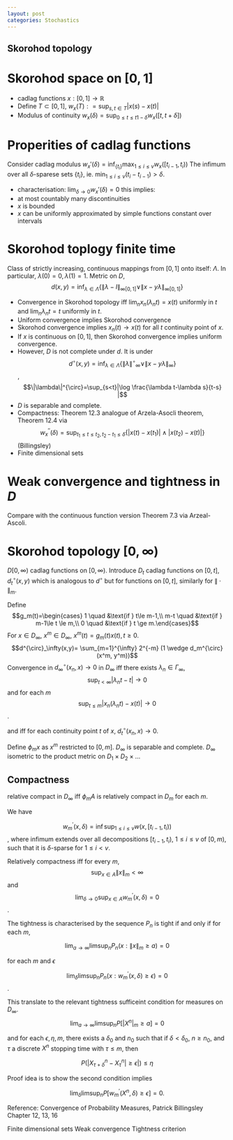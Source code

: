 ```yaml
---
layout: post
categories: Stochastics
---
```


## Skorohod topology

# Skorohod space on $[0,1]$
* cadlag functions $x: [0,1] \to \mathbb{R}$
* Define
$T\subset [0,1]$,
$w_x(T): = \sup_{s,t \in T} |x(s)-x(t)|$
* Modulus of continuity $w_x(\delta)= \sup_{0\le t \le t 1-\delta}w_x([t,t+\delta])$

# Properities of cadlag functions
Consider cadlag modulus
$w_x'(\delta)= \inf_{\{t_i\}} \max_{1\le i \le v}w_x([t_{i-1},t_i))$
The infimum over all $\delta$-sparese sets $\{t_i\}$, ie. $\min_{1\le i \le v} (t_i -t_{i-1}) > \delta$.
* characterisation: $\lim_{\delta \to 0}w_x'(\delta)=0$ this implies:
* at most countably many discontinuities
* $x$ is bounded
* $x$ can be uniformly approximated by simple functions constant over intervals



# Skorohod toplogy finite time
Class of strictly increasing, continuous mappings from $[0,1]$ onto itself: $\Lambda$. In particular, $\lambda(0)=0, \lambda(1)=1$.
Metric on $D$, $$d(x,y)= \inf_{\lambda \in \Lambda} \{ \|\lambda -I \|_{\infty[0,1]} \vee \| x - y\lambda\|_{\infty [0,1]} \}$$
* Convergence in Skorohod topology iff $\lim_n x_n(\lambda_n t)= x(t)$ uniformly in $t$ and $\lim_n \lambda_n t =t$ uniformly in $t$.
* Uniform convergence implies Skorohod convergence
* Skorohod convergence implies $x_n(t) \to x(t)$ for all $t$ continuity point of $x$.
*  If $x$ is continuous on $[0,1]$, then Skorohod convergence implies uniform convergence.
*  However, $D$ is not complete under $d$. It is under
  $$d^{\circ}(x,y)=\inf_{\lambda\in\Lambda} \{ \| \lambda {\|^{\circ}}_{\infty} \vee \| x- y\lambda\|_{\infty} \}$$,
$$\|\lambda\|^{\circ}=\sup_{s<t}|\log \frac{\lambda t-\lambda s}{t-s} |$$
* $D$ is separable and complete.
* Compactness: Theorem 12.3 analogue of Arzela-Asocli theorem, Theorem 12.4 via
  $${w}^{''}_x(\delta)=\sup_{t_1 \le t \le t_2, t_2 -t_1 \le \delta} \{|x(t)-x(t_1)| \wedge |x(t_2)-x(t)|\}$$
  (Billingsley) 
* Finite dimensional sets

# Weak convergence and tightness in $D$
Compare with the continuous function version Theorem 7.3 via Arzeal-Ascoli.


# Skorohod topology $[0,\infty)$ 
$D[0,\infty)$ cadlag functions on $[0,\infty)$. 
Introduce $D_t$ cadlag functions on $[0,t]$, 
$d_t^{\circ}(x,y)$ which is analogous to $d^{\circ}$ but for functions on $[0,t]$, similarly for $\|\cdot \|_m$.

Define 
$$g_m(t)=\begin{cases} 1 \quad &\text{if } t\le m-1,\\
                        m-t \quad &\text{if } m-1\le t \le m,\\
                        0 \quad &\text{if } t \ge m.\end{cases}$$
For $x\in D_\infty$, $x^m\in D_\infty$, $x^m(t)=g_m(t)x(t), t\ge 0.$
$$d^{\circ}_\infty(x,y)= \sum_{m=1}^{\infty} 2^{-m} (1 \wedge d_m^{\circ}(x^m, y^m))$$
Convergence in $d_\infty^{\circ}(x_n,x) \to 0$ in $D_{\infty}$ iff there exists $\lambda_n \in \Gamma_\infty$,
$$\sup_{t<\infty}|\lambda_n t -t| \to 0$$ and for each $m$ 
$$\sup_{t\le m}|x_n(\lambda_n t)- x(t)|\to 0$$.

and iff for each continuity point $t$ of $x$, $d_t^{\circ}(x_n,x)\to 0$.

Define $\phi_m x$ as $x^m$ restricted to $[0,m]$. $D_{\infty}$ is separable and complete. $D_{\infty}$ isometric to the product metric on $D_1 \times D_2 \times ...$ 

## Compactness
relative compact in $D_{\infty}$ iff $\phi_m A$ is relatively compact in $D_m$ for each $m$. 

We have 

$$w^{'}_{m}(x,\delta)=\inf \sup_{1 \le i \le v} w(x, [t_{i-1},t_i))$$ 
, where infimum extends over all decompositions 
$[t_{i-1},t_i)$, $1\le i \le v$ 
of $[0,m)$, 
such that it is $\delta$-sparse for 
$1\le i < v$.

Relatively compactness iff  for every $m$, 
$$\sup_{x \in A} \| x \|_{m} < \infty$$ 
and 
$$\lim_{\delta \to 0} \sup_{x \in A} w^{'}_m (x, \delta) = 0$$.

The tightness is characterised by the sequence ${P_n}$ is tight if and only if 
for each $m$, 

$$\lim_{a\to\infty} \limsup_{n} P_n (x: \| x\|_m \ge a) = 0$$

for each $m$ and $\epsilon$

$$\lim_{\delta} \limsup_{n} P_n(x: w^{'}_m(x,\delta)\ge \epsilon)=0$$.



This translate to the relevant tightness sufficeint condition for measures on $D_\infty$.
$$\lim_{a \to \infty}\limsup_n P[|X^n|_m \ge a]=0$$

and for each $\epsilon, \eta,m$, there exists a $\delta_0$ and $n_0$ such that if $\delta<\delta_0$, $n\ge n_0$, and $\tau$ a discrete $X^n$ stopping time with $\tau\le m$, then 

$$P(|X^n_{\tau+\delta} - X^n_\tau| \ge \epsilon |)\le \eta$$

Proof idea is to show the second condition implies 

$$\lim_{\delta}\limsup_n P[w^{'}_m (X^n,\delta)\ge \epsilon]=0.$$

Reference: Convergence of Probability Measures, Patrick Billingsley Chapter 12, 13, 16


Finite dimensional sets
Weak convergence
Tightness criterion
